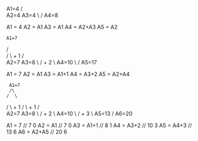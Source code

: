   A1=4
 /  \
A2=4 A3=4
 \  /
  A4=8


A1 = 4
A2 = A1
A3 = A1
A4 = A2+A3
A5 = A2


    A1=7
   / \
  /   \  + 1
 /     \
A2=7    A3=8
 \     /    + 2
  \   A4=10
   \ /
    A5=17



A1 = 7
A2 = A1
A3 = A1+1
A4 = A3+2
A5 = A2+A4




     A1=7
     /\
    /  \
   /    \  + 1
  /      \  + 1
 /        \
A2=7      A3=8
 \        /    + 2
  \      A4=10
   \    /    + 3
    \  A5=13
     \/
     A6=20



A1 = 7     // 7   0
A2 = A1    // 7   0
A3 = A1+1  // 8   1
A4 = A3+2  // 10  3
A5 = A4+3  // 13  6
A6 = A2+A5 // 20  6


